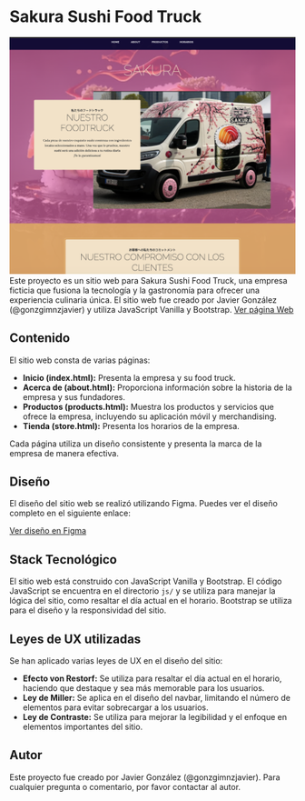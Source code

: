 # Sakura Sushi Food Truck
![Imagen de previsualización](assets/img/previsualizacion.png)
Este proyecto es un sitio web para Sakura Sushi Food Truck, una empresa ficticia que fusiona la tecnología y la gastronomía para ofrecer una experiencia culinaria única. El sitio web fue creado por Javier González (@gonzgimnzjavier) y utiliza JavaScript Vanilla y Bootstrap.
[Ver página Web](https://github.com/gonzgimnzjavier/WebUX/settings/pages)

## Contenido

El sitio web consta de varias páginas:

- **Inicio (index.html):** Presenta la empresa y su food truck.
- **Acerca de (about.html):** Proporciona información sobre la historia de la empresa y sus fundadores.
- **Productos (products.html):** Muestra los productos y servicios que ofrece la empresa, incluyendo su aplicación móvil y merchandising.
- **Tienda (store.html):** Presenta los horarios de la empresa.

Cada página utiliza un diseño consistente y presenta la marca de la empresa de manera efectiva.

## Diseño

El diseño del sitio web se realizó utilizando Figma. Puedes ver el diseño completo en el siguiente enlace:

[Ver diseño en Figma](https://www.figma.com/file/XmbONQ1EqtMhQXC0ByFVem/Untitled?type=design&node-id=0%3A1&mode=design&t=3N2LkrZdXaNYRHmu-1)

## Stack Tecnológico

El sitio web está construido con JavaScript Vanilla y Bootstrap. El código JavaScript se encuentra en el directorio `js/` y se utiliza para manejar la lógica del sitio, como resaltar el día actual en el horario. Bootstrap se utiliza para el diseño y la responsividad del sitio.

## Leyes de UX utilizadas

Se han aplicado varias leyes de UX en el diseño del sitio:

- **Efecto von Restorf:** Se utiliza para resaltar el día actual en el horario, haciendo que destaque y sea más memorable para los usuarios.
- **Ley de Miller:** Se aplica en el diseño del navbar, limitando el número de elementos para evitar sobrecargar a los usuarios.
- **Ley de Contraste:** Se utiliza para mejorar la legibilidad y el enfoque en elementos importantes del sitio.

## Autor

Este proyecto fue creado por Javier González (@gonzgimnzjavier). Para cualquier pregunta o comentario, por favor contactar al autor.
